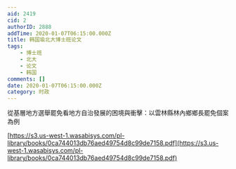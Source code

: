 ```yaml
---
aid: 2419
cid: 2
authorID: 2888
addTime: 2020-01-07T06:15:00.000Z
title: 韩国瑜北大博士班论文
tags:
    - 博士班
    - 北大
    - 论文
    - 韩国
comments: []
date: 2020-01-07T06:15:00.000Z
category: 时政
---
```


從基層地方選舉罷免看地方自治發展的困境與衝擊：以雲林縣林內鄉鄉長罷免個案為例

[https://s3.us-west-1.wasabisys.com/pl-library/books/0ca744013db76aed49754d8c99de7158.pdf](https://s3.us-west-1.wasabisys.com/pl-library/books/0ca744013db76aed49754d8c99de7158.pdf)

